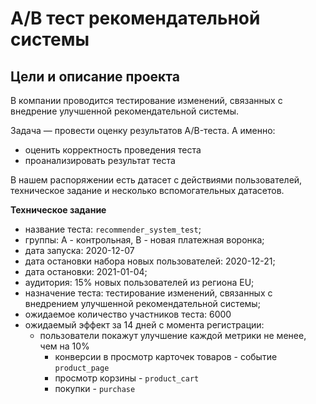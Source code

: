 # A/B тест рекомендательной системы
## Цели и описание проекта

В компании проводится тестирование изменений, связанных с внедрение улучшенной рекомендательной системы.

Задача — провести оценку результатов A/B-теста. А именно:
- оценить корректность проведения теста
- проанализировать результат теста

В нашем распоряжении есть датасет с действиями пользователей, техническое задание и несколько вспомогательных датасетов.

**Техническое задание**

- название теста: `recommender_system_test`;
- группы: А - контрольная, B - новая платежная воронка;
- дата запуска: 2020-12-07
- дата остановки набора новых пользователей: 2020-12-21;
- дата остановки: 2021-01-04;
- аудитория: 15% новых пользователей из региона EU;
- назначение теста: тестирование изменений, связанных с внедрением улучшенной рекомендательной системы;
- ожидаемое количество участников теста: 6000
- ожидаемый эффeкт за 14 дней с момента регистрации:
    - пользователи покажут улучшение каждой метрики не менее, чем на 10%
        - конверсии в просмотр карточек товаров - событие `product_page`
        - просмотр корзины - `product_cart`
        - покупки - `purchase`
